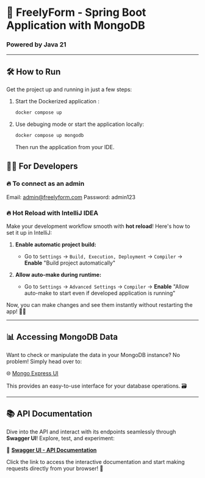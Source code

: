 # 🚀 **FreelyForm** - Spring Boot Application with MongoDB

### Powered by **Java 21**

---

## 🛠️ **How to Run**

Get the project up and running in just a few steps:

1. Start the Dockerized application : 
    ```bash
   docker compose up
   ```
3. Use debuging mode or start the application locally:
    ```bash
   docker compose up mongodb 
   ```
   Then run the application from your IDE.

## 👩‍💻 **For Developers**

### 🔥 **To connect as an admin**
Email: admin@freelyform.com
Password: admin123

### 🔥 **Hot Reload with IntelliJ IDEA**

Make your development workflow smooth with **hot reload**! Here's how to set it up in IntelliJ:

1. **Enable automatic project build:**

    - Go to `Settings` → `Build, Execution, Deployment` → `Compiler` → **Enable** "Build project automatically"

2. **Allow auto-make during runtime:**

    - Go to `Settings` → `Advanced Settings` → `Compiler` → **Enable** "Allow auto-make to start even if developed application is running"

Now, you can make changes and see them instantly without restarting the app! 🧑‍💻

---

## 📊 **Accessing MongoDB Data**

Want to check or manipulate the data in your MongoDB instance? No problem! Simply head over to:

🌐 [Mongo Express UI](http://localhost:8081)

This provides an easy-to-use interface for your database operations. 🗃️

---

## 📚 **API Documentation**

Dive into the API and interact with its endpoints seamlessly through **Swagger UI**! Explore, test, and experiment:

🔗 **[Swagger UI - API Documentation](http://localhost:8080/swagger-ui/index.html)**

Click the link to access the interactive documentation and start making requests directly from your browser! 🚀



